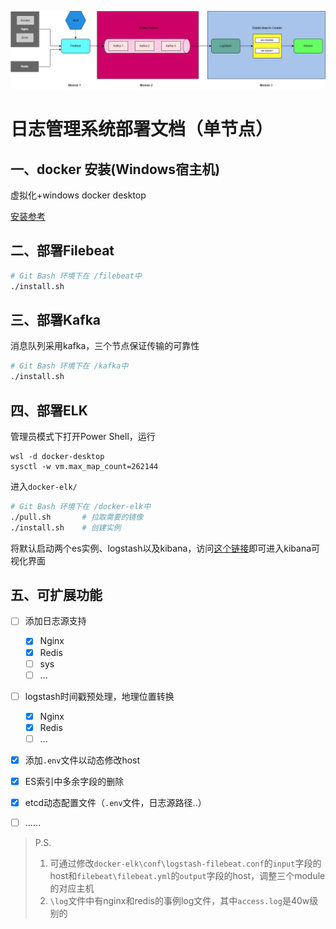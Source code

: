 ![分布式架构图](./images/分布式架构图.jpg)

# 日志管理系统部署文档（单节点）

## 一、docker 安装(Windows宿主机)

虚拟化+windows docker desktop

[安装参考](https://zhuanlan.zhihu.com/p/510922099)



## 二、部署Filebeat

```bash
# Git Bash 环境下在 /filebeat中
./install.sh
```



## 三、部署Kafka

消息队列采用kafka，三个节点保证传输的可靠性

```bash
# Git Bash 环境下在 /kafka中
./install.sh
```



## 四、部署ELK

管理员模式下打开Power Shell，运行

```
wsl -d docker-desktop
sysctl -w vm.max_map_count=262144
```

进入`docker-elk/`

```bash
# Git Bash 环境下在 /docker-elk中
./pull.sh		# 拉取需要的镜像
./install.sh	# 创建实例
```

将默认启动两个es实例、logstash以及kibana，访问[这个链接](http://localhost:5601/)即可进入kibana可视化界面



## 五、可扩展功能

- [ ] 添加日志源支持
    - [x] Nginx
    - [x] Redis
    - [ ] sys
    - [ ] ...
- [ ] logstash时间戳预处理，地理位置转换
    - [x] Nginx
    - [x] Redis
    - [ ] ...
- [x] 添加`.env`文件以动态修改host
- [x] ES索引中多余字段的删除
- [x] etcd动态配置文件（`.env`文件，日志源路径..）
- [ ] ……



> P.S. 
>
> 1. 可通过修改`docker-elk\conf\logstash-filebeat.conf`的`input`字段的host和`filebeat\filebeat.yml`的`output`字段的host，调整三个module的对应主机
> 2. `\log`文件中有nginx和redis的事例log文件，其中`access.log`是40w级别的